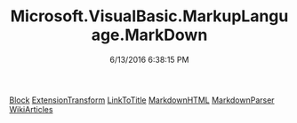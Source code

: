 ﻿---
title: Microsoft.VisualBasic.MarkupLanguage.MarkDown
date: 6/13/2016 6:38:15 PM
---

[Block](T-Microsoft.VisualBasic.MarkupLanguage.MarkDown.Block.html)
[ExtensionTransform](T-Microsoft.VisualBasic.MarkupLanguage.MarkDown.ExtensionTransform.html)
[LinkToTitle](T-Microsoft.VisualBasic.MarkupLanguage.MarkDown.LinkToTitle.html)
[MarkdownHTML](T-Microsoft.VisualBasic.MarkupLanguage.MarkDown.MarkdownHTML.html)
[MarkdownParser](T-Microsoft.VisualBasic.MarkupLanguage.MarkDown.MarkdownParser.html)
[WikiArticles](T-Microsoft.VisualBasic.MarkupLanguage.MarkDown.WikiArticles.html)
